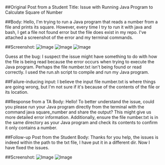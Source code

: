 ##Original Post from a Student
Title: Issue with Running Java Program to Calculate Square of Number

##Body:
Hello, I'm trying to run a Java program that reads a number from a file and prints its square. However, every time I try to run it with java and bash, I get a file not found error but the file does exist in my repo. I've attached a screenshot of the error and my terminal commands.

##Screenshot: ![Image](step5.png)
![Image](step5.png)
![Image](step5.png)

Guess at the bug: I suspect the issue might have something to do with how the file is being read because the error occurs when trying to execute the Java program. Perhaps the file number.txt isn't being found or read correctly. I used the run.sh script to compile and run my Java program.

##Failure-inducing input: I believe the input file number.txt is where things are going wrong, but I'm not sure if it's because of the contents of the file or its location.

##Response from a TA
Body:
Hello! To better understand the issue, could you please run your Java program directly from the terminal with the command java square_number and share the output? This might give us more detailed error information. Additionally, ensure the file number.txt is in the same directory as your Java program and check its contents to confirm it only contains a number.

##Follow-up Post from the Student
Body:
Thanks for you help, the issues is indeed within the path to the txt file, I have put it in a different dir. Now I have fixed the issues.

##Screenshot: ![Image](step5.png)
![Image](step5.png)
